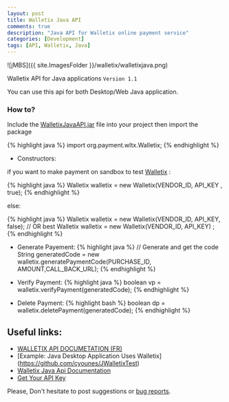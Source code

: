 ```yaml
---
layout: post
title: Walletix Java API
comments: true
description: "Java API for Walletix online payment service"
categories: [Development]
tags: [API, Walletix, Java]
---
```


![jMBS]({{ site.ImagesFolder }}/walletix/walletixjava.png)


Walletix API for Java applications `Version 1.1`

You can use this api for both Desktop/Web Java application.

### How to?

Include the [WalletixJavaAPI.jar](https://github.com/cyounes/WalletixJavaApi/blob/master/WalletixJavaAPI.jar?raw=true)  file into your project then import the package 

{% highlight java %}
import org.payment.wltx.Walletix;
{% endhighlight %}

+ Constructors:

if you want to make payment on sandbox to test [Walletix](https://www.walletix.com) : 

{% highlight java %}
Walletix walletix = new Walletix(VENDOR_ID, API_KEY , true); 
{% endhighlight %}

else:

{% highlight java %}
Walletix walletix = new Walletix(VENDOR_ID, API_KEY, false); 
// OR best
Walletix walletix = new Walletix(VENDOR_ID, API_KEY) ;
{% endhighlight %}

+ Generate Payement:
{% highlight java %}
// Generate and get the code
String generatedCode = new walletix.generatePaymentCode(PURCHASE_ID, AMOUNT,CALL_BACK_URL);
{% endhighlight %}

+ Verify Payment:
{% highlight java %}
boolean vp = walletix.verifyPayment(generatedCode);
{% endhighlight %}

+ Delete Payment:
{% highlight bash %}
boolean dp = walletix.deletePayment(generatedCode);
{% endhighlight %}

## Useful links:

+ [WALLETIX API DOCUMETATION (FR)](https://www.walletix.com/documentation-api)
+ [Example: Java Desktop Application Uses Walletix] (https://github.com/cyounes/JWalletixTest)
+ [Walletix Java Api Documentation](http://cyounes.github.com/WalletixJavaApi/) 
+ [Get Your API Key](https://www.walletix.com/api-key) 

<!--<div class="note info">-->
  <p>Please, Don't hesitate to post suggestions or <a href="https://github.com/cyounes/WalletixJavaApi/issues" >bug reports</a>.</p>


